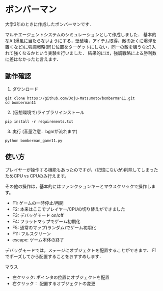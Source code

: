 # ボンバーマン
大学3年のときに作成したボンバーマンです．

マルチエージェントシステムのシミュレーションとして作成しました．
基本的なAI(爆風に当たらないようにする，壁破壊，アイテム取得，敵の近くに爆弾を置くなど)に強調戦略(同じ位置をターゲットにしない，同一の敵を狙うなど)入れて強くなるかという実験を行いました．
結果的には，強調戦略による勝利数に差はなかったと言えます．

## 動作確認

1. ダウンロード
```
git clone https://github.com/Joju-Matsumoto/bomberman11.git
cd bomberman11
```
2. (仮想環境で)ライブラリインストール
```
pip install -r requirements.txt
```

3. 実行 (音量注意．bgmが流れます)
```
python bomberman_game11.py
```

## 使い方
プレイヤーが操作する機能もあったのですが，(記憶にないが)削除してしまったためCPU vs CPUのみ行えます。

その他の操作は，基本的にはファンクションキーとマウスクリックで操作します。
- F1: ゲームの一時停止/再開
- F2: 本来はここでプレイヤー/CPUの切り替えができました
- F3: デバッグモード on/off
- F4: フラットマップでゲーム初期化
- F5: 通常のマップ(ランダム)でゲーム初期化
- F11: フルスクリーン
- escape: ゲーム本体の終了

デバッグモードでは，ステージにオブジェクトを配置することができます．
F1でポーズしてから配置することをおすすめします．

マウス
- 左クリック: ポインタの位置にオブジェクトを配置
- 右クリック： 配置するオブジェクトの変更

